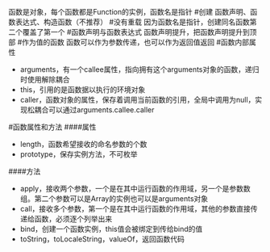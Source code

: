 函数是对象，每个函数都是Function的实例，函数名是指针
#创建
函数声明、函数表达式、构造函数（不推荐）
#没有重载
因为函数名是指针，创建同名函数第二个覆盖了第一个
#函数声明与函数表达式
函数声明提升，把函数声明提升到顶部
#作为值的函数
函数可以作为参数传递，也可以作为返回值返回
#函数内部属性
*    arguments，有一个callee属性，指向拥有这个arguments对象的函数，递归时使用解除耦合
*    this，引用的是函数据以执行的环境对象
*    caller，函数对象的属性，保存着调用当前函数的引用，全局中调用为null，实现松耦合可以通过arguments.callee.caller

#函数属性和方法
####属性
*    length，函数希望接收的命名参数的个数
*    prototype，保存实例方法，不可枚举

####方法
*    apply，接收两个参数，一个是在其中运行函数的作用域，另一个是参数数组。第二个参数可以是Array的实例也可以是arguments对象
*    call，接收多个参数，第一个是在其中运行函数的作用域，其他的参数直接传递给函数，必须逐个列举出来
*    bind，创建一个函数实例，this值会被绑定到传给bind的值
*    toString，toLocaleString，valueOf，返回函数代码
